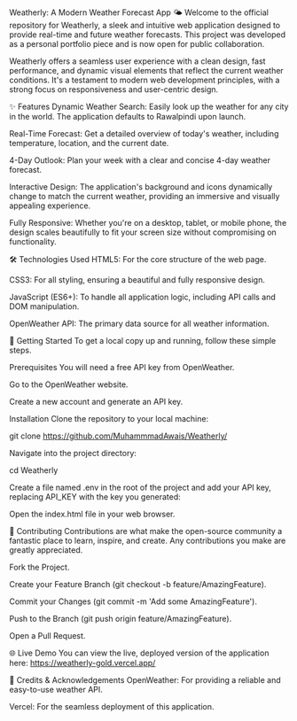
Weatherly: A Modern Weather Forecast App 🌤️
Welcome to the official repository for Weatherly, a sleek and intuitive web application designed to provide real-time and future weather forecasts. This project was developed as a personal portfolio piece and is now open for public collaboration.

Weatherly offers a seamless user experience with a clean design, fast performance, and dynamic visual elements that reflect the current weather conditions. It's a testament to modern web development principles, with a strong focus on responsiveness and user-centric design.

✨ Features
Dynamic Weather Search: Easily look up the weather for any city in the world. The application defaults to Rawalpindi upon launch.

Real-Time Forecast: Get a detailed overview of today's weather, including temperature, location, and the current date.

4-Day Outlook: Plan your week with a clear and concise 4-day weather forecast.

Interactive Design: The application's background and icons dynamically change to match the current weather, providing an immersive and visually appealing experience.

Fully Responsive: Whether you're on a desktop, tablet, or mobile phone, the design scales beautifully to fit your screen size without compromising on functionality.

🛠️ Technologies Used
HTML5: For the core structure of the web page.

CSS3: For all styling, ensuring a beautiful and fully responsive design.

JavaScript (ES6+): To handle all application logic, including API calls and DOM manipulation.

OpenWeather API: The primary data source for all weather information.

🚀 Getting Started
To get a local copy up and running, follow these simple steps.

Prerequisites
You will need a free API key from OpenWeather.

Go to the OpenWeather website.

Create a new account and generate an API key.

Installation
Clone the repository to your local machine:

git clone https://github.com/MuhammmadAwais/Weatherly/

Navigate into the project directory:

cd Weatherly

Create a file named .env in the root of the project and add your API key, replacing API_KEY with the key you generated:



Open the index.html file in your web browser.


🤝 Contributing
Contributions are what make the open-source community a fantastic place to learn, inspire, and create. Any contributions you make are greatly appreciated.

Fork the Project.

Create your Feature Branch (git checkout -b feature/AmazingFeature).

Commit your Changes (git commit -m 'Add some AmazingFeature').

Push to the Branch (git push origin feature/AmazingFeature).

Open a Pull Request.

🌐 Live Demo
You can view the live, deployed version of the application here:
https://weatherly-gold.vercel.app/

🙏 Credits & Acknowledgements
OpenWeather: For providing a reliable and easy-to-use weather API.

Vercel: For the seamless deployment of this application.
